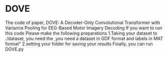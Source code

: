 # DOVE
The code of paper, DOVE: A Decoder-Only Convolutional Transformer with Variance Pooling for EEG-Based Motor Imagery Decoding
If you want to run this code
Please make the following preparations
1.Taking your dataset to ./dataset, you need the ,you need a dataset in GDF format and labels in MAT format"
2.setting your folder for saving your results
Finally, you can run DOVE.py
